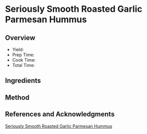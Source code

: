 # Seriously Smooth Roasted Garlic Parmesan Hummus

## Overview

- Yield:
- Prep Time:
- Cook Time:
- Total Time:

## Ingredients


## Method



## References and Acknowledgments

[Seriously Smooth Roasted Garlic Parmesan Hummus](http://sallysbakingaddiction.com/2014/10/15/seriously-smooth-roasted-garlic-parmesan-hummus/)
